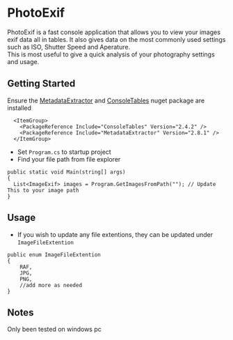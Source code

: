 # PhotoExif
PhotoExif is a fast console application that allows you to view your images exif data all in tables.
It also gives data on the most commonly used settings such as ISO, Shutter Speed and Aperature.
</br>
This is most useful to give a quick analysis of your photography settings and usage.

## Getting Started
Ensure the [MetadataExtractor](https://github.com/drewnoakes/metadata-extractor-dotnet/tree/main) and [ConsoleTables](https://github.com/khalidabuhakmeh/ConsoleTables) nuget package are installed
```
  <ItemGroup>
    <PackageReference Include="ConsoleTables" Version="2.4.2" />
    <PackageReference Include="MetadataExtractor" Version="2.8.1" />
  </ItemGroup>
```
* Set `Program.cs` to startup project
* Find your file path from file explorer
```
public static void Main(string[] args)
{
  List<ImageExif> images = Program.GetImagesFromPath(""); // Update This to your image path
}
```

## Usage
* If you wish to update any file extentions, they can be updated under `ImageFileExtention`
```
public enum ImageFileExtention
{
    RAF,
    JPG,
    PNG,
    //add more as needed
}
```
## Notes
Only been tested on windows pc
